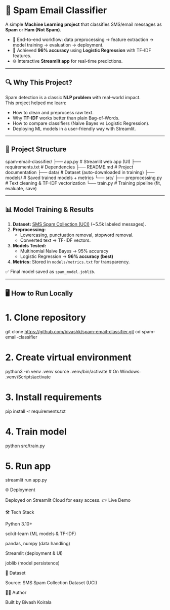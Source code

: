 # 📧 Spam Email Classifier  

A simple **Machine Learning project** that classifies SMS/email messages as **Spam** or **Ham (Not Spam)**.  

- 🚀 End-to-end workflow: data preprocessing → feature extraction → model training → evaluation → deployment.  
- 🎯 Achieved **96% accuracy** using **Logistic Regression** with TF-IDF features.  
- 🌐 Interactive **Streamlit app** for real-time predictions.  

---

## 🔍 Why This Project?  
Spam detection is a classic **NLP problem** with real-world impact.  
This project helped me learn:  
- How to clean and preprocess raw text.  
- Why **TF-IDF** works better than plain Bag-of-Words.  
- How to compare classifiers (Naive Bayes vs Logistic Regression).  
- Deploying ML models in a user-friendly way with Streamlit.  

---

## 🧱 Project Structure  
spam-email-classifier/
├── app.py # Streamlit web app (UI)
├── requirements.txt # Dependencies
├── README.md # Project documentation
├── data/ # Dataset (auto-downloaded in training)
├── models/ # Saved trained models + metrics
└── src/
├── preprocessing.py # Text cleaning & TF-IDF vectorization
└── train.py # Training pipeline (fit, evaluate, save)

---

## 📊 Model Training & Results  

1. **Dataset:** [SMS Spam Collection (UCI)](https://archive.ics.uci.edu/ml/datasets/sms+spam+collection) (~5.5k labeled messages).  
2. **Preprocessing:**  
   - Lowercasing, punctuation removal, stopword removal.  
   - Converted text → TF-IDF vectors.  
3. **Models Tested:**  
   - Multinomial Naive Bayes → 95% accuracy  
   - Logistic Regression → **96% accuracy (best)**  
4. **Metrics:** Stored in `models/metrics.txt` for transparency.  

✅ Final model saved as `spam_model.joblib`.  

---

## 🖥️ How to Run Locally  

# 1. Clone repository
git clone https://github.com/bivashk/spam-email-classifier.git
cd spam-email-classifier

# 2. Create virtual environment
python3 -m venv .venv
source .venv/bin/activate   # On Windows: .venv\Scripts\activate

# 3. Install requirements
pip install -r requirements.txt

# 4. Train model
python src/train.py

# 5. Run app
streamlit run app.py

🌐 Deployment

Deployed on Streamlit Cloud for easy access.
👉 Live Demo

🛠️ Tech Stack

Python 3.10+

scikit-learn (ML models & TF-IDF)

pandas, numpy (data handling)

Streamlit (deployment & UI)

joblib (model persistence)

📌 Dataset

Source: SMS Spam Collection Dataset (UCI)

👨‍💻 Author

Built by Bivash Koirala
